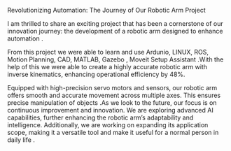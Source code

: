 Revolutionizing Automation: The Journey of Our Robotic Arm Project

I am thrilled to share an exciting project that has been a cornerstone of our innovation journey: the development of a robotic arm designed to enhance automation .

From this project we were able to learn and use Ardunio, LINUX, ROS, Motion Planning, CAD, MATLAB, Gazebo , Moveit Setup Assistant .With the help of this we were able to create a highly accurate robotic arm with inverse kinematics, enhancing operational efficiency by 48%.

Equipped with high-precision servo motors and sensors, our robotic arm offers smooth and accurate movement across multiple axes. This ensures precise manipulation of objects .As we look to the future, our focus is on continuous improvement and innovation. We are exploring advanced AI capabilities, further enhancing the robotic arm’s adaptability and intelligence. Additionally, we are working on expanding its application scope, making it a versatile tool and make it useful for a normal person in daily life .
